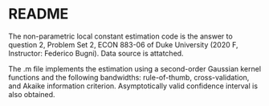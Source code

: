 # README

The non-parametric local constant estimation code is the answer to question 2, Problem Set 2, ECON 883-06 of Duke University (2020 F, Instructor: Federico Bugni). Data source is attatched.

The .m file implements the estimation using a second-order Gaussian kernel functions and the following bandwidths: rule-of-thumb, cross-validation, and Akaike information criterion. Asymptotically valid confidence interval is also obtained.

